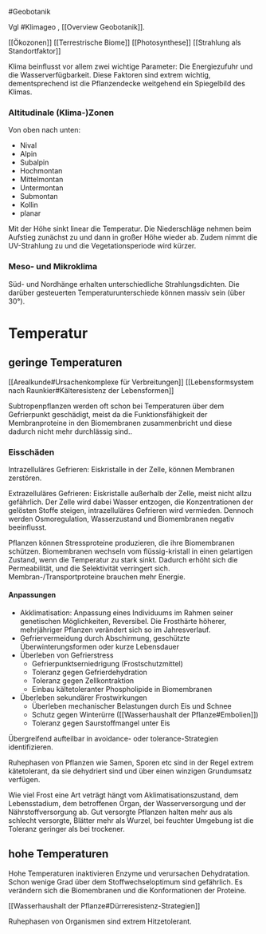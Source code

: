 #Geobotanik 

Vgl #Klimageo , [[Overview Geobotanik]].

[[Ökozonen]] [[Terrestrische Biome]] [[Photosynthese]] [[Strahlung als Standortfaktor]]

Klima beinflusst vor allem zwei wichtige Parameter: Die Energiezufuhr und die Wasserverfügbarkeit. Diese Faktoren sind extrem wichtig, dementsprechend ist die Pflanzendecke weitgehend ein Spiegelbild des Klimas.

### Altitudinale (Klima-)Zonen

Von oben nach unten:

- Nival
- Alpin
- Subalpin
- Hochmontan
- Mittelmontan
- Untermontan
- Submontan
- Kollin
- planar

Mit der Höhe sinkt linear die Temperatur. Die Niederschläge nehmen beim Aufstieg zunächst zu und dann in großer Höhe wieder ab. Zudem nimmt die UV-Strahlung zu und die Vegetationsperiode wird kürzer.

### Meso- und Mikroklima

Süd- und Nordhänge erhalten unterschiedliche Strahlungsdichten. Die darüber gesteuerten Temperaturunterschiede können massiv sein (über 30°).

# Temperatur

## geringe Temperaturen

[[Arealkunde#Ursachenkomplexe für Verbreitungen]]
[[Lebensformsystem nach Raunkier#Kälteresistenz der Lebensformen]]

Subtropenpflanzen werden oft schon bei Temperaturen über dem Gefrierpunkt geschädigt, meist da die Funktionsfähigkeit der Membranproteine in den Biomembranen zusammenbricht und diese dadurch nicht mehr durchlässig sind..

### Eisschäden

Intrazelluläres Gefrieren: Eiskristalle in der Zelle, können Membranen zerstören.

Extrazelluläres Gefrieren: Eiskristalle außerhalb der Zelle, meist nicht allzu gefährlich. Der Zelle wird dabei Wasser entzogen, die Konzentrationen der gelösten Stoffe steigen, intrazelluläres Gefrieren wird vermieden. Dennoch werden Osmoregulation, Wasserzustand und Biomembranen negativ beeinflusst.

Pflanzen können Stressproteine produzieren, die ihre Biomembranen schützen. Biomembranen wechseln vom flüssig-kristall in einen gelartigen Zustand, wenn die Temperatur zu stark sinkt. Dadurch erhöht sich die Permeabilität, und die Selektivität verringert sich. Membran-/Transportproteine brauchen mehr Energie.

#### Anpassungen

- Akklimatisation: Anpassung eines Individuums im Rahmen seiner genetischen Möglichkeiten, Reversibel. Die Frosthärte höherer, mehrjähriger Pflanzen verändert sich so im Jahresverlauf.
- Gefriervermeidung durch Abschirmung, geschützte Überwinterungsformen oder kurze Lebensdauer
- Überleben von Gefrierstress
	- Gefrierpunktserniedrigung (Frostschutzmittel)
	- Toleranz gegen Gefrierdehydration
	- Toleranz gegen Zellkontraktion
	- Einbau kältetoleranter Phospholipide in Biomembranen
- Überleben sekundärer Frostwirkungen
	- Überleben mechanischer Belastungen durch Eis und Schnee
	- Schutz gegen Winterürre ([[Wasserhaushalt der Pflanze#Embolien]])
	- Toleranz gegen Saurstoffmangel unter Eis

Übergreifend aufteilbar in avoidance- oder tolerance-Strategien identifizieren.

Ruhephasen von Pflanzen wie Samen, Sporen etc sind in der Regel extrem kätetolerant, da sie dehydriert sind und über einen winzigen Grundumsatz verfügen.

Wie viel Frost eine Art veträgt hängt vom Aklimatisationszustand, dem Lebensstadium, dem betroffenen Organ, der Wasserversorgung und der Nährstoffversorgung ab. Gut versorgte Pflanzen halten mehr aus als schlecht versorgte, Blätter mehr als Wurzel, bei feuchter Umgebung ist die Toleranz geringer als bei trockener.

## hohe Temperaturen

Hohe Temperaturen inaktivieren Enzyme und verursachen Dehydratation. Schon wenige Grad über dem Stoffwechseloptimum sind gefährlich.
Es verändern sich die Biomembranen und die Konformationen der Proteine.

[[Wasserhaushalt der Pflanze#Dürreresistenz-Strategien]]

Ruhephasen von Organismen sind extrem Hitzetolerant.